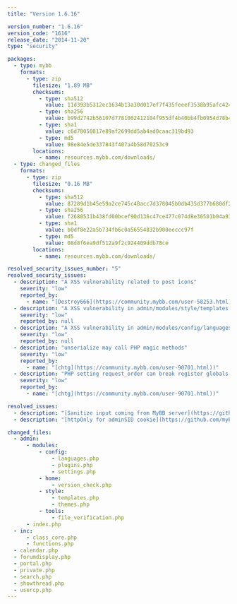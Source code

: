 ```yaml
---
title: "Version 1.6.16"

version_number: "1.6.16"
version_code: "1616"
release_date: "2014-11-20"
type: "security"

packages:
  - type: mybb
    formats:
      - type: zip
        filesize: "1.89 MB"
        checksums:
          - type: sha512
            value: 11d393b5312ec1634b13a30d017ef7f435feeef3538b95afc424c86d040e68ffb82716c675ca5e562edb45820558010136124c7c98393c12e3ca977ad6367122
          - type: sha256
            value: b99d2742b56107d7781002412104f955df4b40bb4fb0954d78b491d53c90bbc8
          - type: sha1
            value: c6d78050817e89af2699dd5ab4ad0caac319bd93
          - type: md5
            value: 98e84e5de337843f407a4b58d70253c9
        locations:
          - name: resources.mybb.com/downloads/
  - type: changed_files
    formats:
      - type: zip
        filesize: "0.16 MB"
        checksums:
          - type: sha512
            value: 87289d1b45e59a2ce745c48acc7d378045b0db435d377b680df2e67ea3a5cfc6de13b3c291ba7586b372bcc7b9c399937f2200d0c4dedaef6c47f1d2fc52c2cd
          - type: sha256
            value: f2680531b438fd00bcef90d136c47ce477c074d8e36501b04a911baf00634dec
          - type: sha1
            value: b0df8e22a5b734fb6c0a56554832b900eeccc97f
          - type: md5
            value: 08d8f6ea9df512a9f2c924409ddb78ce
        locations:
          - name: resources.mybb.com/downloads/

resolved_security_issues_number: "5"
resolved_security_issues:
  - description: "A XSS vulnerability related to post icons"
    severity: "low"
    reported_by:
      - name: "[Destroy666](https://community.mybb.com/user-58253.html))"
  - description: "A XSS vulnerability in admin/modules/style/templates.php"
    severity: "low"
    reported_by: null
  - description: "A XSS vulnerability in admin/modules/config/languages.php"
    severity: "low"
    reported_by: null
  - description: "unserialize may call PHP magic methods"
    severity: "low"
    reported_by:
      - name: "[chtg](https://community.mybb.com/user-90701.html))"
  - description: "PHP setting request_order can break register globals handling"
    severity: "low"
    reported_by:
      - name: "[chtg](https://community.mybb.com/user-90701.html))"

resolved_issues:
  - description: "[Sanitize input coming from MyBB server](https://github.com/mybb/mybb/issues/1617)"
  - description: "[httpOnly for adminSID cookie](https://github.com/mybb/mybb/issues/1622)"

changed_files:
  - admin:
      - modules:
          - config:
              - languages.php
              - plugins.php
              - settings.php
          - home:
              - version_check.php
          - style:
              - templates.php
              - themes.php
          - tools:
              - file_verification.php
      - index.php
  - inc:
      - class_core.php
      - functions.php
  - calendar.php
  - forumdisplay.php
  - portal.php
  - private.php
  - search.php
  - showthread.php
  - usercp.php
---
```

